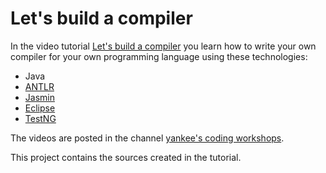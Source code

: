 # Let's build a compiler

In the video tutorial [Let's build a compiler](https://www.youtube.com/playlist?list=PLOfFbVTfT2vbJ9qiw_6fWwBAmJAYV4iUm) you learn how to write your own compiler for your own programming language using these technologies:

- Java
- [ANTLR](http://www.antlr.org)
- [Jasmin](http://jasmin.sourceforge.net)
- [Eclipse](http://eclipse.org)
- [TestNG](http://testng.org)

The videos are posted in the channel
 [yankee's coding workshops](https://www.youtube.com/user/yankeecoding).
 
 This project contains the sources created in the tutorial.